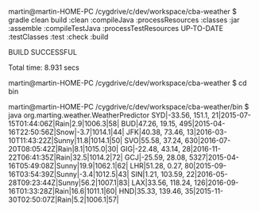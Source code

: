martin@martin-HOME-PC /cygdrive/c/dev/workspace/cba-weather
$ gradle clean build
:clean
:compileJava
:processResources
:classes
:jar
:assemble
:compileTestJava
:processTestResources UP-TO-DATE
:testClasses
:test
:check
:build

BUILD SUCCESSFUL

Total time: 8.931 secs

martin@martin-HOME-PC /cygdrive/c/dev/workspace/cba-weather
$ cd bin

martin@martin-HOME-PC /cygdrive/c/dev/workspace/cba-weather/bin
$ java org.marting.weather.WeatherPredictor
SYD|-33.56, 151.1, 21|2015-07-15T01:44:06Z|Rain|2.9|1006.3|58|
BUD|47.26, 19.15, 495|2015-04-16T22:50:56Z|Snow|-3.7|1014.1|44|
JFK|40.38, 73.46, 13|2016-03-10T11:43:22Z|Sunny|11.8|1014.1|50|
SVO|55.58, 37.24, 630|2016-07-20T08:05:42Z|Rain|8.1|1015.0|30|
GIG|-22.48, 43.14, 28|2016-11-22T06:41:35Z|Rain|32.5|1014.2|72|
GCJ|-25.59, 28.08, 5327|2015-04-16T05:49:08Z|Sunny|19.9|1062.1|62|
LHR|51.28, 0.27, 80|2015-09-16T03:54:39Z|Sunny|-3.4|1012.5|43|
SIN|1.21, 103.59, 22|2016-05-28T09:23:44Z|Sunny|56.2|1007.1|83|
LAX|33.56, 118.24, 126|2016-09-16T01:33:28Z|Rain|16.6|1011.1|60|
HND|35.33, 139.46, 35|2015-11-30T02:50:07Z|Rain|5.2|1006.1|57|

